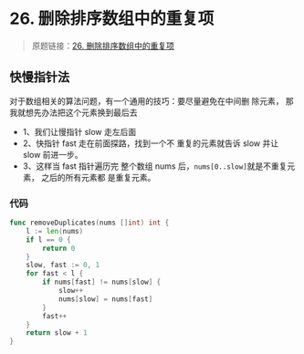 # 26. 删除排序数组中的重复项
> 原题链接：[26. 删除排序数组中的重复项](https://leetcode-cn.com/problems/remove-duplicates-from-sorted-array/)

## 快慢指针法

对于数组相关的算法问题，有⼀个通⽤的技巧：要尽量避免在中间删 除元素，
那我就想先办法把这个元素换到最后去

* 1、我们让慢指针 slow ⾛左后⾯
* 2、快指针 fast ⾛在前⾯探路，找到⼀个不 重复的元素就告诉 slow 并让 slow 前进⼀步。
* 3、这样当 fast 指针遍历完 整个数组 nums 后，``nums[0..slow]``就是不重复元素，
之后的所有元素都 是重复元素。
### 代码
```go
func removeDuplicates(nums []int) int {
	l := len(nums)
	if l == 0 {
		return 0
	}
	slow, fast := 0, 1
	for fast < l {
		if nums[fast] != nums[slow] {
			slow++
			nums[slow] = nums[fast]
		}
		fast++
	}
	return slow + 1
}
```
